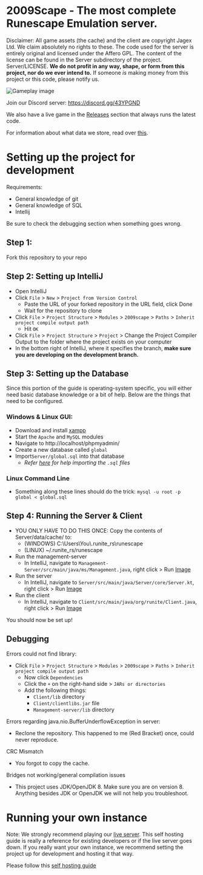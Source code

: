 # 2009Scape - The most complete Runescape Emulation server. 
Disclaimer: All game assets (the cache) and the client are copyright Jagex Ltd. We claim absolutely no rights to these. The code used for the server is entirely original and licensed under the Affero GPL. The content of the license can be found in the Server subdirectory of the project. Server/LICENSE. **We do not profit in any way, shape, or form from this project, nor do we ever intend to.** If someone *is* making money from this project or this code, please notify us.

![Gameplay image](https://i.imgur.com/31b6KpU.png)

Join our Discord server: https://discord.gg/43YPGND

We also have a live game in the [Releases](https://github.com/2009scape/2009scape/releases) section that always runs the latest code.

For information about what data we store, read over [this](https://github.com/2009scape/2009Scape/wiki/Information-We-Store).

# Setting up the project for development
Requirements:
- General knowledge of git
- General knowledge of SQL
- Intellij

Be sure to check the debugging section when something goes wrong.

## Step 1:
Fork this repository to your repo

## Step 2: Setting up IntelliJ
- Open IntelliJ
- Click `File` > `New` > `Project from Version Control`
  - Paste the URL of your forked repository in the URL field, click Done
  - Wait for the repository to clone
- Click `File` > `Project Structure` > `Modules` > `2009scape` > `Paths` > `Inherit project compile output path`
  - Hit `OK`
- Click `File` > `Project Structure` > `Project` > Change the Project Compiler Output to the folder where the project exists on your computer
- In the bottom right of IntelliJ, where it specifies the branch, 
**make sure you are developing on the development branch.**
  
## Step 3: Setting up the Database
Since this portion of the guide is operating-system specific, you will either need basic database knowledge or a bit of help. Below are the things that need to be configured.

### Windows & Linux GUI:
- Download and install [xampp](https://www.apachefriends.org/download.html)
- Start the `Apache` and `MySQL` modules
- Navigate to http://localhost/phpmyadmin/
- Create a new database called `global`
- Import`Server/global.sql` into that database
  - _Refer [here](https://www.thecodedeveloper.com/import-large-sql-files-xampp/) for help importing the `.sql` files_

### Linux Command Line
- Something along these lines should do the trick:  `mysql -u root -p global < global.sql`


## Step 4: Running the Server & Client
- YOU ONLY HAVE TO DO THIS ONCE: Copy the contents of Server/data/cache/ to:
  - (WINDOWS) C:\Users\You\\.runite_rs\runescape
  - (LINUX) ~/.runite_rs/runescape
- Run the management-server
  - In IntelliJ, navigate to `Management-Server/src/main/java/ms/Management.java`, right click > Run [Image](https://i.imgur.com/KXxxeYK.png)
- Run the server
  - In IntelliJ, navigate to `Server/src/main/java/Server/core/Server.kt`, right click > Run [Image](https://i.imgur.com/XOSN7LK.png)
- Run the client
  - In IntelliJ, navigate to `Client/src/main/java/org/runite/Client.java`, right click > Run [Image](https://i.imgur.com/ZZE7FU1.png)
  
You should now be set up!

## Debugging

Errors could not find library:
- Click `File` > `Project Structure` > `Modules` > `2009scape` > `Paths` > `Inherit project compile output path`
  - Now click `Dependencies`
  - Click the `+` on the right-hand side > `JARs or directories`
  - Add the following things:
    - `Client/lib` directory
    - `Client/clientlibs.jar` file
    - `Management-server/lib` directory

Errors regarding java.nio.BufferUnderflowException in server:
- Reclone the repository. This happened to me (Red Bracket) once, could never reproduce.

CRC Mismatch
- You forgot to copy the cache.

Bridges not working/general compilation issues
- This project uses JDK/OpenJDK 8. Make sure you are on version 8. Anything besides JDK or OpenJDK we will not help you troubleshoot.

# Running your own instance
Note: We strongly recommend playing our [live server](https://github.com/2009scape/2009Scape/releases). This self hosting guide is really a reference for existing developers or if the live server goes down. If you really want your own instance, we recommend setting the project up for development and hosting it that way.

Please follow this [self hosting guide](selfhosting.md)

